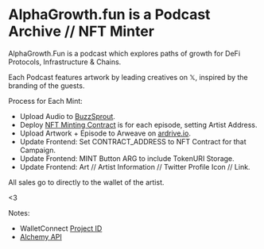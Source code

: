 # AlphaGrowth.fun is a Podcast Archive // NFT Minter

AlphaGrowth.Fun is a podcast which explores paths of growth for DeFi Protocols, Infrastructure & Chains.

Each Podcast features artwork by leading creatives on 𝕏, inspired by the branding of the guests.

Process for Each Mint:

* Upload Audio to [BuzzSprout](https://www.buzzsprout.com/).
* Deploy [NFT Minting Contract](https://github.com/rootdraws/podcast-nft) is for each episode, setting Artist Address.
* Upload Artwork + Episode to Arweave on [ardrive.io](https://app.ardrive.io/).
* Update Frontend: Set CONTRACT_ADDRESS to NFT Contract for that Campaign.
* Update Frontend: MINT Button ARG to include TokenURI Storage.
* Update Frontend: Art // Artist Information // Twitter Profile Icon // Link.

All sales go to directly to the wallet of the artist.

<3

Notes:

* WalletConnect [Project ID](https://cloud.reown.com/)
* [Alchemy API](https://dashboard.alchemy.com/)
